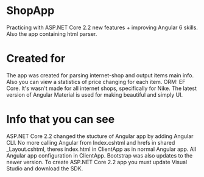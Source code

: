 # ShopApp
Practicing with ASP.NET Core 2.2 new features + improving Angular 6 skills. Also the app containing html parser.

# Created for
The app was created for parsing internet-shop and output items main info.
Also you can view a statistics of price changing for each item.
ORM: EF Core.
It's wasn't made for all internet shops, specifically for Nike.
The latest version of Angular Material is used for making beautiful and simply UI.

# Info that you can see
ASP.NET Core 2.2 changed the stucture of Angular app by adding Angular CLI.
No more calling Angular from Index.cshtml and hrefs in shared _Layout.cshtml, theres index.html in ClientApp as in normal Angular app.
All Angular app configuration in ClientApp.
Bootstrap was also updates to the newer version.
To create ASP.NET Core 2.2 app you must update Visual Studio and download the SDK.
